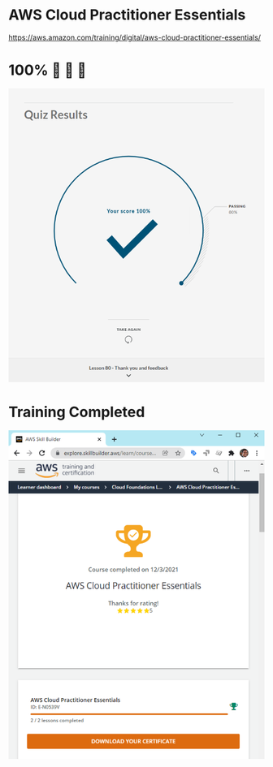 # AWS Cloud Practitioner Essentials

https://aws.amazon.com/training/digital/aws-cloud-practitioner-essentials/

# 100% 🥇 🥈 🥉
![AWS 100 Percent](aws-cpe-100.png)

# Training Completed

![Amazon Training](amazon-training.png)
